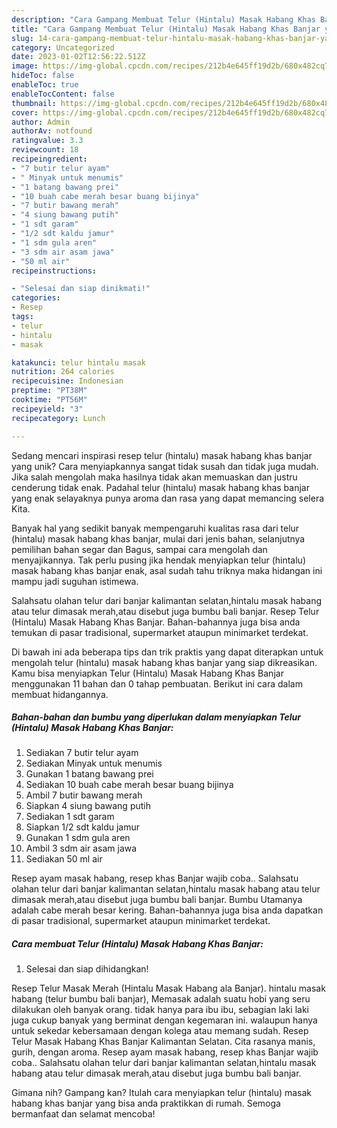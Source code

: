 ```yaml
---
description: "Cara Gampang Membuat Telur (Hintalu) Masak Habang Khas Banjar yang Lezat"
title: "Cara Gampang Membuat Telur (Hintalu) Masak Habang Khas Banjar yang Lezat"
slug: 14-cara-gampang-membuat-telur-hintalu-masak-habang-khas-banjar-yang-lezat
category: Uncategorized
date: 2023-01-02T12:56:22.512Z
image: https://img-global.cpcdn.com/recipes/212b4e645ff19d2b/680x482cq70/telur-hintalu-masak-habang-khas-banjar-foto-resep-utama.jpg
hideToc: false
enableToc: true
enableTocContent: false
thumbnail: https://img-global.cpcdn.com/recipes/212b4e645ff19d2b/680x482cq70/telur-hintalu-masak-habang-khas-banjar-foto-resep-utama.jpg
cover: https://img-global.cpcdn.com/recipes/212b4e645ff19d2b/680x482cq70/telur-hintalu-masak-habang-khas-banjar-foto-resep-utama.jpg
author: Admin
authorAv: notfound
ratingvalue: 3.3
reviewcount: 18
recipeingredient:
- "7 butir telur ayam"
- " Minyak untuk menumis"
- "1 batang bawang prei"
- "10 buah cabe merah besar buang bijinya"
- "7 butir bawang merah"
- "4 siung bawang putih"
- "1 sdt garam"
- "1/2 sdt kaldu jamur"
- "1 sdm gula aren"
- "3 sdm air asam jawa"
- "50 ml air"
recipeinstructions:

- "Selesai dan siap dinikmati!"
categories:
- Resep
tags:
- telur
- hintalu
- masak

katakunci: telur hintalu masak 
nutrition: 264 calories
recipecuisine: Indonesian
preptime: "PT38M"
cooktime: "PT56M"
recipeyield: "3"
recipecategory: Lunch

---
```





Sedang mencari inspirasi resep telur (hintalu) masak habang khas banjar yang unik? Cara menyiapkannya sangat tidak susah dan tidak juga mudah. Jika salah mengolah maka hasilnya tidak akan memuaskan dan justru cenderung tidak enak. Padahal telur (hintalu) masak habang khas banjar yang enak selayaknya punya aroma dan rasa yang dapat memancing selera Kita.





Banyak hal yang sedikit banyak mempengaruhi kualitas rasa dari telur (hintalu) masak habang khas banjar, mulai dari jenis bahan, selanjutnya pemilihan bahan segar dan Bagus, sampai cara mengolah dan menyajikannya. Tak perlu pusing jika hendak menyiapkan telur (hintalu) masak habang khas banjar enak,      asal sudah tahu triknya maka hidangan ini mampu jadi suguhan istimewa.














Salahsatu olahan telur dari banjar kalimantan selatan,hintalu masak habang atau telur dimasak merah,atau disebut juga bumbu bali banjar. Resep Telur (Hintalu) Masak Habang Khas Banjar. Bahan-bahannya juga bisa anda temukan di pasar tradisional, supermarket ataupun minimarket terdekat.






Di bawah ini ada beberapa tips dan trik praktis yang dapat diterapkan untuk mengolah telur (hintalu) masak habang khas banjar yang siap dikreasikan. Kamu bisa menyiapkan Telur (Hintalu) Masak Habang Khas Banjar menggunakan 11 bahan dan 0 tahap pembuatan. Berikut ini cara dalam membuat hidangannya.

<!--inarticleads1-->

##### Bahan-bahan dan bumbu yang diperlukan dalam menyiapkan Telur (Hintalu) Masak Habang Khas Banjar:

1. Sediakan 7 butir telur ayam
1. Sediakan  Minyak untuk menumis
1. Gunakan 1 batang bawang prei
1. Sediakan 10 buah cabe merah besar buang bijinya
1. Ambil 7 butir bawang merah
1. Siapkan 4 siung bawang putih
1. Sediakan 1 sdt garam
1. Siapkan 1/2 sdt kaldu jamur
1. Gunakan 1 sdm gula aren
1. Ambil 3 sdm air asam jawa
1. Sediakan 50 ml air


Resep ayam masak habang, resep khas Banjar wajib coba.. Salahsatu olahan telur dari banjar kalimantan selatan,hintalu masak habang atau telur dimasak merah,atau disebut juga bumbu bali banjar. Bumbu Utamanya adalah cabe merah besar kering. Bahan-bahannya juga bisa anda dapatkan di pasar tradisional, supermarket ataupun minimarket terdekat. 

<!--inarticleads2-->

##### Cara membuat Telur (Hintalu) Masak Habang Khas Banjar:


1. Selesai dan siap dihidangkan!

Resep Telur Masak Merah (Hintalu Masak Habang ala Banjar). hintalu masak habang (telur bumbu bali banjar), Memasak adalah suatu hobi yang seru dilakukan oleh banyak orang. tidak hanya para ibu ibu, sebagian laki laki juga cukup banyak yang berminat dengan kegemaran ini. walaupun hanya untuk sekedar kebersamaan dengan kolega atau memang sudah. Resep Telur Masak Habang Khas Banjar Kalimantan Selatan. Cita rasanya manis, gurih, dengan aroma. Resep ayam masak habang, resep khas Banjar wajib coba.. Salahsatu olahan telur dari banjar kalimantan selatan,hintalu masak habang atau telur dimasak merah,atau disebut juga bumbu bali banjar. 

Gimana nih? Gampang kan? Itulah cara menyiapkan telur (hintalu) masak habang khas banjar yang bisa anda praktikkan di rumah. Semoga bermanfaat dan selamat mencoba!
